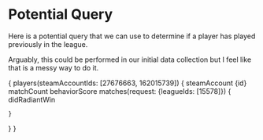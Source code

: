 # Potential Query
Here is a potential query that we can use to determine if a player has played previously in the league.  

Arguably, this could be performed in our initial data collection but I feel like that is a messy way to do it.

{
  players(steamAccountIds: [27676663, 162015739]) {
    steamAccount {id}
    matchCount
    behaviorScore
    matches(request: {leagueIds: [15578]}) {
      didRadiantWin
      
    }
  }
}

